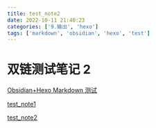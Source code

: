 ```yaml
---
title: test_note2
date: 2022-10-11 21:40:23
categories: ['9.输出', 'hexo']
tags: ['markdown', 'obsidian', 'hexo', 'test']
---
```


# 双链测试笔记 2

[Obsidian+Hexo Markdown 测试](../1176/#图表)

[test_note1](../1177)

[test_note2](../1180)
